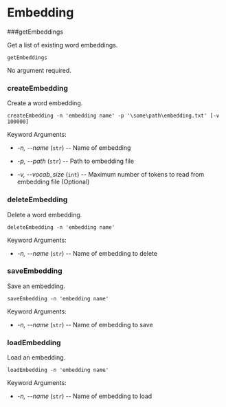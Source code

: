 # Embedding

###getEmbeddings

Get a list of existing word embeddings.

```
getEmbeddings
```

No argument required.

### createEmbedding

Create a word embedding.

```
createEmbedding -n 'embedding name' -p '\some\path\embedding.txt' [-v 100000]
```

Keyword Arguments:

* *-n, --name* (`str`) -- Name of embedding

* *-p, --path* (`str`) -- Path to embedding file

* *-v, --vocab_size* (`int`) -- Maximum number of tokens to read from embedding file (Optional)

### deleteEmbedding

Delete a word embedding.

```
deleteEmbedding -n 'embedding name'
```

Keyword Arguments:

* *-n, --name* (`str`) -- Name of embedding to delete

### saveEmbedding

Save an embedding.

```
saveEmbedding -n 'embedding name'
```

Keyword Arguments:

* *-n, --name* (`str`) -- Name of embedding to save

### loadEmbedding

Load an embedding.

```
loadEmbedding -n 'embedding name'
```

Keyword Arguments:

* *-n, --name* (`str`) -- Name of embedding to load
